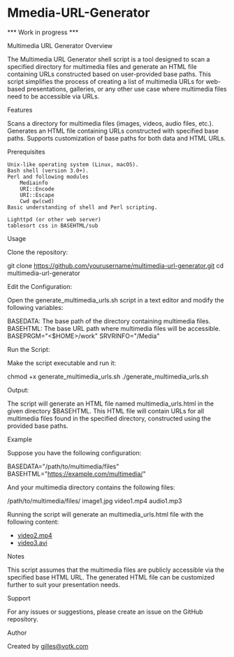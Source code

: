 # Mmedia-URL-Generator

*** Work in progress ***

Multimedia URL Generator
Overview

The Multimedia URL Generator shell script is a tool designed to scan
a specified directory for multimedia files and generate an HTML file
containing URLs constructed based on user-provided base paths. This
script simplifies the process of creating a list of multimedia URLs
for web-based presentations, galleries, or any other use case where
multimedia files need to be accessible via URLs.

Features

Scans a directory for multimedia files (images, videos, audio files,
etc.).
Generates an HTML file containing URLs constructed with specified
base paths.
Supports customization of base paths for both data and HTML URLs.

Prerequisites

	Unix-like operating system (Linux, macOS).
	Bash shell (version 3.0+).
	Perl and following modules
		Mediainfo
		URI::Encode
		URI::Escape
		Cwd qw(cwd)
	Basic understanding of shell and Perl scripting.

	Lighttpd (or other web server)
	tablesort css in BASEHTML/sub

Usage

Clone the repository:

git clone https://github.com/yourusername/multimedia-url-generator.git
cd multimedia-url-generator

Edit the Configuration:

Open the generate_multimedia_urls.sh script in a text editor and modify the following variables:

BASEDATA: The base path of the directory containing multimedia files.
BASEHTML: The base URL path where multimedia files will be accessible.
BASEPRGM="<$HOME>/work"
SRVRINFO="<ip or name>/Media"

Run the Script:

Make the script executable and run it:

chmod +x generate_multimedia_urls.sh
./generate_multimedia_urls.sh

Output:

The script will generate an HTML file named multimedia_urls.html in the
given directory $BASEHTML. This HTML file will contain URLs for all
multimedia files found in the specified directory, constructed using
the provided base paths.

Example

Suppose you have the following configuration:

BASEDATA="/path/to/multimedia/files"
BASEHTML="https://example.com/multimedia/"

And your multimedia directory contains the following files:

/path/to/multimedia/files/
    image1.jpg
    video1.mp4
    audio1.mp3

Running the script will generate an multimedia_urls.html file with the following content:

<!DOCTYPE html>
<html>
<head>
    <title>Multimedia URLs</title>
</head>
<body>
    <ul>
        <li><a href="https://example.com/multimedia/video1.mkv>video1.mkv</a></li>
        <li><a href="https://example.com/multimedia/video2.mp4">video2.mp4</a></li>
        <li><a href="https://example.com/multimedia/video3.avi">video3.avi</a></li>
    </ul>
</body>
</html>

Notes

This script assumes that the multimedia files are publicly accessible
via the specified base HTML URL.
The generated HTML file can be customized further to suit your presentation needs.

Support

For any issues or suggestions, please create an issue on the GitHub repository.

Author

Created by gilles@votk.com

